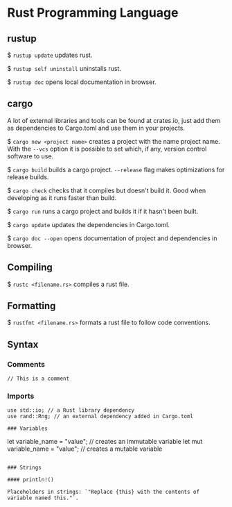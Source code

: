 # Rust Programming Language

## rustup

$ `rustup update` updates rust.

$ `rustup self uninstall` uninstalls rust.

$ `rustup doc` opens local documentation in browser.

## cargo

A lot of external libraries and tools can be found at crates.io, just add them as dependencies to Cargo.toml and use them in your projects.

$ `cargo new <project name>` creates a project with the name project name. With the `--vcs` option it is possible to set which, if any, version control software to use.

$ `cargo build` builds a cargo project. `--release` flag makes optimizations for release builds.

$ `cargo check` checks that it compiles but doesn't build it. Good when developing as it runs faster than build.

$ `cargo run` runs a cargo project and builds it if it hasn't been built.

$ `cargo update` updates the dependencies in Cargo.toml.

$ `cargo doc --open` opens documentation of project and dependencies in browser.

## Compiling

$ `rustc <filename.rs>` compiles a rust file.

## Formatting

$ `rustfmt <filename.rs>` formats a rust file to follow code conventions.

## Syntax

### Comments

`// This is a comment`

### Imports

```
use std::io; // a Rust library dependency
use rand::Rng; // an external dependency added in Cargo.toml

### Variables

```
let variable_name = "value"; // creates an immutable variable
let mut variable_name = "value"; // creates a mutable variable
```

### Strings

#### println!()

Placeholders in strings: `"Replace {this} with the contents of variable named this."`.
